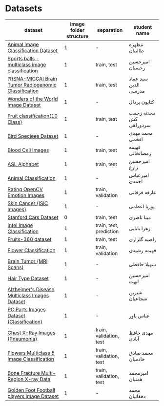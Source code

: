 # Datasets

| dataset                                                                                                                                              | image folder structure | separation              | student name           |
| ---------------------------------------------------------------------------------------------------------------------------------------------------- | ---------------------- | ----------------------- | ---------------------- |
| [Animal Image Classification Dataset](https://www.kaggle.com/datasets/borhanitrash/animal-image-classification-dataset)                              | 1                      | -                       | مطهره طالبیان          |
| [Sports balls - multiclass image classification](https://www.kaggle.com/datasets/samuelcortinhas/sports-balls-multiclass-image-classification)       | 1                      | train, test             | امیرحسین رحیمیان       |
| ?[RSNA-MICCAI Brain Tumor Radiogenomic Classification](https://www.kaggle.com/competitions/rsna-miccai-brain-tumor-radiogenomic-classification/data) | 1                      | train, test             | سید عماد الدین مدرسی   |
| [Wonders of the World Image Dataset](https://www.kaggle.com/datasets/balabaskar/wonders-of-the-world-image-classification/data)                      | 1                      | -                       | کتایون پردال           |
| [Fruit classification(10 Class)](https://www.kaggle.com/datasets/karimabdulnabi/fruit-classification10-class)                                        | 1                      | train, test             | محدثه زحمت کش سردوراهی |
| [Bird Speciees Dataset](https://www.kaggle.com/datasets/rahmasleam/bird-speciees-dataset)                                                            | 1                      | -                       | محمد مهدی افخمی        |
| [Blood Cell Images](https://www.kaggle.com/datasets/paultimothymooney/blood-cells/data)                                                              | 1                      | train, test             | فهیمه رمضانخانی        |
| [ASL Alphabet](https://www.kaggle.com/datasets/grassknoted/asl-alphabet)                                                                             | 1                      | train, test             | امیرحسین زارع          |
| [Animal Classification](https://www.kaggle.com/datasets/ayushv322/animal-classification)                                                             | 1                      | -                       | امیرعباس احمدی         |
| [Rating OpenCV Emotion Images](https://www.kaggle.com/datasets/juniorbueno/rating-opencv-emotion-images)                                             | 1                      | train, validation       | عارفه فرقانی           |
| [Skin Cancer (ISIC Images)](https://www.kaggle.com/datasets/rm1000/skin-cancer-isic-images)                                                          | 1                      | -                       | پوریا اعظمی            |
| [Stanford Cars Dataset](https://www.kaggle.com/datasets/jessicali9530/stanford-cars-dataset)                                                         | 0                      | train, test             | مینا ناصری             |
| [Intel Image Classification](https://www.kaggle.com/datasets/puneet6060/intel-image-classification)                                                  | 1                      | train, test, prediction | زهرا بابایی            |
| [Fruits-360 dataset](https://www.kaggle.com/datasets/moltean/fruits)                                                                                 | 1                      | train, test             | راضیه گلزاری           |
| [Flower Classification](https://www.kaggle.com/datasets/marquis03/flower-classification)                                                             | 1                      | train, validation       | فهیمه رشیدی            |
| [Brain Tumor (MRI Scans)](https://www.kaggle.com/datasets/rm1000/brain-tumor-mri-scans)                                                              | 1                      | -                       | سهیلا حافظی            |
| [Hair Type Dataset](https://www.kaggle.com/datasets/kavyasreeb/hair-type-dataset)                                                                    | 1                      | -                       | امیرحسین ابهت          |
| [Alzheimer's Disease Multiclass Images Dataset](https://www.kaggle.com/datasets/aryansinghal10/alzheimers-multiclass-dataset-equal-and-augmented)    | 1                      | -                       | شیرین شجاعیان          |
| [PC Parts Images Dataset (Classification)](https://www.kaggle.com/datasets/asaniczka/pc-parts-images-dataset-classification)                         | 1                      | -                       | عباس یاور              |
| [Chest X-Ray Images (Pneumonia)](https://www.kaggle.com/datasets/paultimothymooney/chest-xray-pneumonia/data)                                        | 1                      | train, validation, test | مهدی حافظ آبادی        |
| [Flowers Multiclass 5 Image Classification](https://www.kaggle.com/datasets/sujaykapadnis/flowers-image-classification)                              | 1                      | train, validation, test | محمد صادق خادمیان      |
| [Bone Fracture Multi-Region X-ray Data](https://www.kaggle.com/datasets/bmadushanirodrigo/fracture-multi-region-x-ray-data/data)                     | 1                      | train, validation, test | امیرمحمد همتیان        |
| [Golden Foot Football players Image Dataset](https://www.kaggle.com/datasets/balabaskar/golden-foot-football-players-image-dataset)                  | 1                      | -                       | محمد دهقانیان          |

